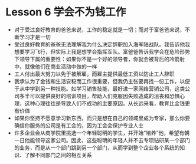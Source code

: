 # Lesson 6 学会不为钱工作

- 对于受过良好教育的爸爸来说，工作的稳定就是一切；而对于富爸爸来说，不断学习才是一切
- 受过良好教育的爸爸无法理解我为什么决定辞职加入海军陆战队。我告诉他我想要学习飞行，但实际上我是想学会指挥军队。富爸爸告诉我学会在危险形势下领导下属的重要性：如果你不是一个好的领导者，你就会被背后的冷箭射中，就像他们在商业活动中做的一样
- 工人付出最大努力以免于被解雇，而雇主提供最低工资以防止工人辞职
- 我承认为了金钱和生活安稳而工作很重要，但我仍主张要再找一份工作，以便于从中学到另一种技能。如学习销售技能，最好进一家网络营销公司，这类公司多半可以提供良好的培训项目，帮助人们克服因失败造成的沮丧和恐惧心理，这种心理往往是导致人们不成功的主要原因。从长远来看，教育比金钱更有价值
- 如果你坚持不愿意学习新东西，而只是想在自己的领域里成为专家，那么你要确信你服务的公司是有工会的，因为工会会保护专业人士
- 许多企业会从商学院里挑选一个年轻聪明的学生，并开始“培养”他，希望有朝一日他能领导这家公司。因此，这些聪明的年轻人并不去专项钻研某一个部门的业务，而是从一个部门跳到另一个部门，从而学到整个企业各个系统的知识、了解不同部门之间的相互关系